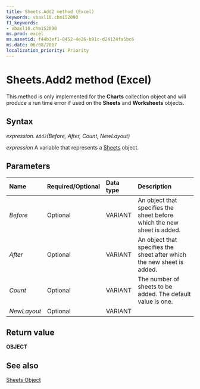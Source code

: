 ```yaml
---
title: Sheets.Add2 method (Excel)
keywords: vbaxl10.chm152090
f1_keywords:
- vbaxl10.chm152090
ms.prod: excel
ms.assetid: f44b3ef1-8452-4e26-b91c-d24124fa5bc6
ms.date: 06/08/2017
localization_priority: Priority
---
```



# Sheets.Add2 method (Excel)

This method is only implemented for the  **Charts** collection object and will produce a run time error if used on the **Sheets** and **Worksheets** objects.


## Syntax

_expression_. `Add2`_(Before,_ _After,_ _Count,_ _NewLayout)_

_expression_ A variable that represents a [Sheets](./Excel.Sheets.md) object.


## Parameters



|Name|Required/Optional|Data type|Description|
|:-----|:-----|:-----|:-----|
| _Before_|Optional|VARIANT|An object that specifies the sheet before which the new sheet is added.|
| _After_|Optional|VARIANT|An object that specifies the sheet after which the new sheet is added.|
| _Count_|Optional|VARIANT|The number of sheets to be added. The default value is one.|
| _NewLayout_|Optional|VARIANT||

## Return value

 **OBJECT**


## See also


[Sheets Object](Excel.Sheets.md)


